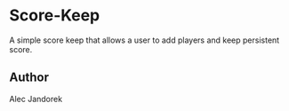 # Score-Keep

A simple score keep that allows a user to add players and keep persistent score.

## Author

Alec Jandorek